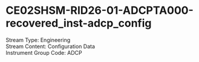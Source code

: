 # CE02SHSM-RID26-01-ADCPTA000-recovered_inst-adcp_config

Stream Type: Engineering<br>
Stream Content: Configuration Data<br>
Instrument Group Code: ADCP<br>
